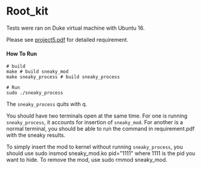 # Root_kit
Tests were ran on Duke virtual machine with Ubuntu 16.

Please see [project5.pdf](https://github.com/ys270/Root_kit/blob/master/project-5.pdf) for detailed requirement.

#### How To Run
```
# build
make # build sneaky_mod
make sneaky_process # build sneaky_process

# Run
sudo ./sneaky_process
```
The ```sneaky_process``` quits with q.

You should have two terminals open at the same time. For one is running ```sneaky_process```, it accounts for insertion of ```sneaky_mod```. For another is a normal terminal, you should be able to run the command in requirement.pdf with the sneaky results.

To simply insert the mod to kernel without running ```sneaky_process```, you should use sudo insmod sneaky_mod.ko pid="1111" where 1111 is the pid you want to hide. To remove the mod, use sudo rmmod sneaky_mod.

